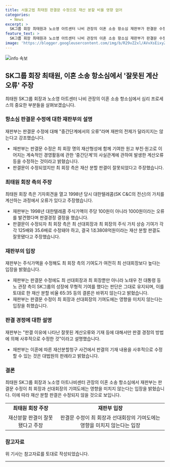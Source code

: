 ```yaml
---
title: 서울고법 최태원 판결문 수정으로 재산 분할 비율 영향 없어
categories:
  - News
excerpt: >
  SK그룹 회장 최태원과 노소영 아트센터 나비 관장의 이혼 소송 항소심 재판부가 판결문 수정에 대해 이례적으로 설명자료를 발표했다. 이에 따르면 재판부는 1998년 대한텔레콤 주식가액 계산 오류를 수정하여 최 회장의 주식 가치 상승 기여를 125배로 수정했지만, 기여도는 여전히 최 선대회장보다 높게 판단되었다. 노 관장 측의 기여도도 유지되며 재산 분할 비율은 변하지 않는다고 밝혔다.
feature_text: >
  SK그룹 회장 최태원과 노소영 아트센터 나비 관장의 이혼 소송 항소심 재판부가 판결문 수정에 대해 이례적으로 설명자료를 발표했다. 이에 따르면 재판부는 1998년 대한텔레콤 주식가액 계산 오류를 수정하여 최 회장의 주식 가치 상승 기여를 125배로 수정했지만, 기여도는 여전히 최 선대회장보다 높게 판단되었다. 노 관장 측의 기여도도 유지되며 재산 분할 비율은 변하지 않는다고 밝혔다.
image: 'https://blogger.googleusercontent.com/img/b/R29vZ2xl/AVvXsEixyZcFfHzMRdzZMjFBmAUKJYCLCGyLL1o632UiGVXcaFdKo_bkvkuCioo0uUKlGfBVcT3P84aROyZIXSBEx3Aw5nCQ3pTgDom1WDC4m8eifvWiAmWEEVb4x6G_l8C0QH225ldMjyaFvpxGEBGNO37VmDTDMHGhJPq73UglMfDca1-0aw/s1600/blogspot.png'
---
```


<p><img src="https://blogger.googleusercontent.com/img/b/R29vZ2xl/AVvXsEixyZcFfHzMRdzZMjFBmAUKJYCLCGyLL1o632UiGVXcaFdKo_bkvkuCioo0uUKlGfBVcT3P84aROyZIXSBEx3Aw5nCQ3pTgDom1WDC4m8eifvWiAmWEEVb4x6G_l8C0QH225ldMjyaFvpxGEBGNO37VmDTDMHGhJPq73UglMfDca1-0aw/s1600/blogspot.png" alt="info 속보" /></p>

<h2 data-ke-size="size26">SK그룹 회장 최태원, 이혼 소송 항소심에서 '잘못된 계산 오류' 주장</h2>

<p data-ke-size="size16">최태원 SK그룹 회장과 노소영 아트센터 나비 관장의 이혼 소송 항소심에서 심리 프로세스의 중요한 부분들을 살펴보겠습니다.</p>

<h3>항소심 판결문 수정에 대한 재판부의 설명</h3>

<p data-ke-size="size16">재판부는 판결문 수정에 대해 "중간단계에서의 오류"라며 재판의 전제가 달라지지는 않는다고 강조했습니다.</p>

<ul>
  <li>재판부는 판결문 수정은 최 회장 명의 재산형성에 함께 기여한 원고 부친·원고로 이어지는 계속적인 경영활동에 관한 ‘중간단계’의 사실관계에 관하여 발생한 계산오류 등을 수정하는 것이라고 밝혔습니다.</li>
  <li>판결문이 수정되었지만 최 회장 측은 재산 분할 판결이 잘못되었다고 주장했습니다.</li>
</ul>

<h3>최태원 회장 측의 주장</h3>

<p data-ke-size="size16">최태원 회장 측은 기자회견을 열고 1998년 당시 대한텔레콤(SK C&C의 전신)의 가치를 계산하는 과정에서 오류가 있다고 주장했습니다.</p>

<ul>
  <li>재판부는 1998년 대한텔레콤 주식가액이 주당 100원이 아니라 1000원이라는 오류를 발견했다며 판결경정 결정을 했습니다.</li>
  <li>판결문이 수정되자 최 회장 측은 최 선대회장과 최 회장의 주식 가치 상승 기여가 각각 125배와 35.6배로 수정돼야 하고, 결국 1조3808억원이라는 재산 분할 판결도 잘못됐다고 주장했습니다.</li>
</ul>

<h3>재판부의 입장</h3>

<p data-ke-size="size16">재판부는 주식가액을 수정해도 최 회장 측의 기여도가 여전히 최 선대회장보다 높다는 입장을 밝혔습니다.</p>

<ul>
  <li>재판부는 판결문 수정에도 최 선대회장과 최 회장뿐만 아니라 노태우 전 대통령 등 노 관장 측이 SK그룹의 성장에 무형적 기여를 했다는 판단은 그대로 유지되며, 이를 토대로 한 재산 분할 비율 65:35 등의 결론은 바뀌지 않는다고 밝혔습니다.</li>
  <li>재판부는 판결문 수정이 최 회장과 선대회장의 기여도에는 영향을 미치지 않는다는 입장을 취했습니다.</li>
</ul>

<h3>판결 경정에 대한 설명</h3>

<p data-ke-size="size16">재판부는 "판결 이유에 나타난 잘못된 계산오류와 기재 등에 대해서만 판결 경정의 방법에 의해 사후적으로 수정한 것"이라고 설명했습니다.</p>

<ul>
  <li>재판부는 이혼에 따른 재산분할청구 사건에서 판결의 기재 내용을 사후적으로 수정할 수 있는 것은 대법원의 판례라고 밝혔습니다.</li>
</ul>

<h3>결론</h3>

<p data-ke-size="size16">최태원 SK그룹 회장과 노소영 아트나비센터 관장의 이혼 소송 항소심에서 재판부는 판결문 수정이 최 회장과 선대회장의 기여도에는 영향을 미치지 않는다는 입장을 밝혔습니다. 이에 따라 재산 분할 판결은 수정되지 않을 것으로 보입니다.</p>

<table>
  <tr>
    <td style="text-align: center; height: 17px;"><b>최태원 회장 주장</b></td>
    <td style="text-align: center; height: 17px;"><b>재판부 입장</b></td>
  </tr>
  <tr>
    <td style="text-align: center; height: 17px;">재산분할 판결이 잘못됐다고 주장</td>
    <td style="text-align: center; height: 17px;">판결문 수정이 최 회장과 선대회장의 기여도에는 영향을 미치지 않는다는 입장</td>
  </tr>
</table>

<h3>참고자료</h3>

<p data-ke-size="size16">위 기사는 참고자료를 토대로 작성되었습니다.</p>

<hr>

